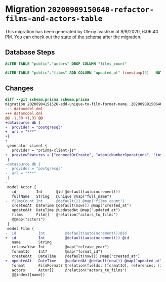 # Migration `20200909150640-refactor-films-and-actors-table`

This migration has been generated by Olexiy Ivashkin at 9/9/2020, 6:06:40 PM.
You can check out the [state of the schema](./schema.prisma) after the migration.

## Database Steps

```sql
ALTER TABLE "public"."actors" DROP COLUMN "films_count"

ALTER TABLE "public"."films" ADD COLUMN "updated_at" timestamp(3)   NOT NULL DEFAULT CURRENT_TIMESTAMP
```

## Changes

```diff
diff --git schema.prisma schema.prisma
migration 20200904151526-add-unique-to-film-format-name..20200909150640-refactor-films-and-actors-table
--- datamodel.dml
+++ datamodel.dml
@@ -1,30 +1,31 @@
+datasource db {
+  provider = "postgresql"
+  url = "***"
+}
+
 generator client {
   provider = "prisma-client-js"
+  previewFeatures = ["connectOrCreate", "atomicNumberOperations", "insensitiveFilters"]
 }
-datasource db {
-  provider = "postgresql"
-  url = "***"
-}
-
 model Actor {
   id         Int      @id @default(autoincrement())
   fullName   String   @unique @map("full_name")
-  filmsCount Int      @default(1) @map("films_count")
   createdAt  DateTime @default(now()) @map("created_at")
   updatedAt  DateTime @updatedAt @map("updated_at")
   films      Film[]   @relation("actors_to_films")
   @@map("actors")
 }
 model Film {
-  id          Int         @default(autoincrement())@id
+  id          Int         @default(autoincrement()) @id
   name        String
   releaseYear Int         @map("release_year")
   formatId    Int?        @map("format_id")
   createdAt   DateTime    @default(now()) @map("created_at")
+  updatedAt   DateTime    @updatedAt @default(now()) @map("updated_at")
   format      FilmFormat? @relation(fields: [formatId], references: [id])
   actors      Actor[]     @relation("actors_to_films")
   @@index([name])
```


